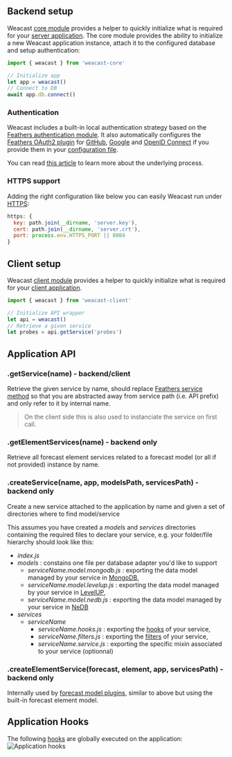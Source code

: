 ## Backend setup

Weacast [core module](https://github.com/weacast/weacast-core) provides a helper to quickly initialize what is required for your [server application](https://docs.feathersjs.com/api/application.html). The core module provides the ability to initialize a new Weacast application instance, attach it to the configured database and setup authentication:
```javascript
import { weacast } from 'weacast-core'

// Initialize app
let app = weacast()
// Connect to DB
await app.db.connect()
```

### Authentication

Weacast includes a built-in local authentication strategy based on the [Feathers authentication module](https://docs.feathersjs.com/api/authentication/server.html). It also automatically configures the [Feathers OAuth2 plugin](https://docs.feathersjs.com/api/authentication/oauth2.html) for [GitHub](https://github.com/jaredhanson/passport-github), [Google](https://github.com/jaredhanson/passport-google-oauth2) and [OpenID Connect](https://github.com/kalisio/passport-openidconnect) if you provide them in your [configuration file](../guides/BASICS.MD#configuring).

You can read [this article](https://blog.feathersjs.com/how-to-setup-oauth-flow-with-featherjs-522bdecb10a8) to learn more about the underlying process.

### HTTPS support

Adding the right configuration like below you can easily Weacast run under [HTTPS](https://docs.feathersjs.com/api/express.html#https):
```javascript
https: {
  key: path.join(__dirname, 'server.key'),
  cert: path.join(__dirname, 'server.crt'),
  port: process.env.HTTPS_PORT || 8084
}
```

## Client setup

Weacast [client module](https://github.com/weacast/weacast-client) provides a helper to quickly initialize what is required for your [client application](https://docs.feathersjs.com/api/client.html).
```javascript
import { weacast } from 'weacast-client'

// Initialize API wrapper
let api = weacast()
// Retrieve a given service
let probes = api.getService('probes')
```

## Application API

### .getService(name) - backend/client

Retrieve the given service by name, should replace [Feathers service method](https://docs.feathersjs.com/api/application.html#servicepath) so that you are abstracted away from service path (i.e. API prefix) and only refer to it by internal name.

> On the client side this is also used to instanciate the service on first call.

### .getElementServices(name) - backend only

Retrieve all forecast element services related to a forecast model (or all if not provided) instance by name.

### .createService(name, app, modelsPath, servicesPath) - backend only

Create a new service attached to the application by name and given a set of directories where to find model/service

This assumes you have created a *models* and *services* directories containing the required files to declare your service, e.g. your folder/file hierarchy should look like this:
* *index.js*
* *models* : constains one file per database adapter you'd like to support
  * *serviceName.model.mongodb.js* : exporting the data model managed by your service in [MongoDB](https://docs.feathersjs.com/api/databases/mongodb.html), 
  * *serviceName.model.levelup.js* : exporting the data model managed by your service in [LevelUP](https://github.com/feathersjs/feathers-levelup), 
  * *serviceName.model.nedb.js* : exporting the data model managed by your service in [NeDB](https://docs.feathersjs.com/api/databases/nedb.html)
* *services*
  * *serviceName*
    * *serviceName.hooks.js* : exporting the [hooks](https://docs.feathersjs.com/api/hooks.html) of your service, 
    * *serviceName.filters.js* : exporting the [filters](https://docs.feathersjs.com/api/events.html#event-filtering) of your service, 
    * *serviceName.service.js* : exporting the specific mixin associated to your service (optionnal)
    
### .createElementService(forecast, element, app, servicesPath) - backend only

Internally used by [forecast model plugins](./PLUGIN.MD), similar to above but using the built-in forecast element model.

## Application Hooks

The following [hooks](./HOOKS.MD) are globally executed on the application:
![Application hooks](https://cdn.rawgit.com/weacast/weacast-docs/9d7ac840bd860ce612ffe098f1b8c1027de8d914/images/Application%20Hooks%20Diagram.svg)
